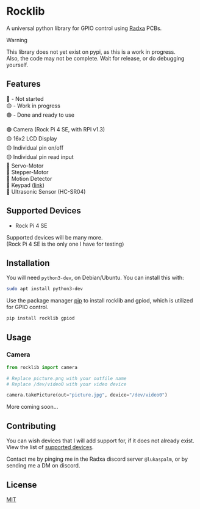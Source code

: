 # Rocklib

A universal python library for GPIO control using [Radxa](https://wiki.radxa.com/) PCBs.

>[!Warning]
> This library does not yet exist on pypi, as this is a work in progress.  
>Also, the code may not be complete. Wait for release, or do debugging yourself.





## Features

:red_circle: - Not started  
:yellow_circle: - Work in progress  
:green_circle: - Done and ready to use  


:green_circle: Camera (Rock Pi 4 SE, with RPI v1.3)  
:yellow_circle: 16x2 LCD Display  
:yellow_circle: Individual pin on/off  
:yellow_circle: Individual pin read input  
:red_circle: Servo-Motor  
:red_circle: Stepper-Motor  
:red_circle: Motion Detector  
:red_circle: Keypad ([link](https://m.media-amazon.com/images/I/61VWsKXQmUL._AC_UF1000,1000_QL80_.jpg))  
:red_circle: Ultrasonic Sensor (HC-SR04)  



## Supported Devices

- Rock Pi 4 SE  

Supported devices will be many more.  
(Rock Pi 4 SE is the only one I have for testing)


## Installation

You will need `python3-dev`, on Debian/Ubuntu. You can install this with:
```bash
sudo apt install python3-dev
```

Use the package manager [pip](https://pip.pypa.io/en/stable/) to install rocklib and gpiod, which is utilized for GPIO control. 

```bash
pip install rocklib gpiod
```

## Usage

### Camera
```python
from rocklib import camera

# Replace picture.png with your outfile name  
# Replace /dev/video0 with your video device

camera.takePicture(out="picture.jpg", device="/dev/video0")

```
More coming soon...

## Contributing

You can wish devices that I will add support for, if it does not already exist. View the list of  [supported devices](#Supported-Devices).

Contact me by pinging me in the Radxa discord server `@lukaspalm`, or by sending me a DM on discord. 
## License

[MIT](https://choosealicense.com/licenses/mit/)
